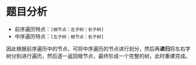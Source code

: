 # 题目分析
- 前序遍历特点：`[根节点｜左子树｜右子树]`
- 中序遍历特点：`[左子树｜根节点｜右子树]`

因此根据前序遍历中的节点，可将中序遍历的节点进行划分，然后再**递归**将左右字树分别进行遍历，然后逐一返回根节点，最终形成一个完整的树，此时重建完成。

